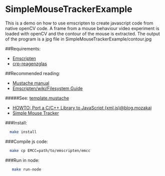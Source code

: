 SimpleMouseTrackerExample
=========================

This is a demo on how to use emscripten to create javascript code from native openCV code. 
A frame from a mouse behaviour video experiment is loaded with openCV and the contour of the mouse is extracted.
The output of the program is a jpg file in SimpleMouseTrackerExample/contour.jpg 

##Requirements:
  * [Emscripten](https://github.com/kripken/emscripten/wiki/Tutorial)
  * [crp-reagenzglas](https://github.com/CrowdProcess/crp-reagenzglas)
  
##Recommended reading:
 * [Mustache manual](http://mustache.github.io/mustache.5.html)
 * [Emscripten/wiki/Filesystem Guide](https://github.com/kripken/emscripten/wiki/Filesystem-Guide)
  
#####See: [template.mustache](https://github.com/sergio2540/FireSim-Emscripten/blob/master/crowdprocess/pre/template/template.mustache)

 * [HOWTO: Port a C/C++ Library to JavaScript (xml.js)@blog.mozakai](http://mozakai.blogspot.pt/2012/03/howto-port-cc-library-to-javascript.html)
 * [Simple Mouse Tracker](https://github.com/joseaccruz/SimpleMouseTracker)
 

###Install:

```bash 
  make install
```

###Compile js code: 

```bash 
  make cp EMCC=path/to/emscripten/emcc
```

###Run in node: 

```bash
   make run-node
```
